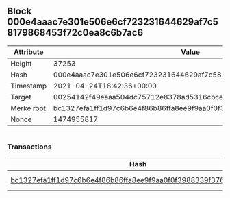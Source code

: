 ## Block 000e4aaac7e301e506e6cf723231644629af7c58179868453f72c0ea8c6b7ac6

Attribute | Value
--- | ---
Height | 37253
Hash | 000e4aaac7e301e506e6cf723231644629af7c58179868453f72c0ea8c6b7ac6
Timestamp | 2021-04-24T18:42:36+00:00
Target | 00254142f49eaaa504dc75712e8378ad5316cbcead634704b3734b6271167cc4
Merke root | bc1327efa1ff1d97c6b6e4f86b86ffa8ee9f9aa0f0f3988339f3766cd5881fd4
Nonce | 1474955817

```

```

### Transactions

Hash | Amount
--- | ---
[bc1327efa1ff1d97c6b6e4f86b86ffa8ee9f9aa0f0f3988339f3766cd5881fd4](bc1327efa1ff1d97c6b6e4f86b86ffa8ee9f9aa0f0f3988339f3766cd5881fd4.md) | 10.00000000 SKEPTI 
